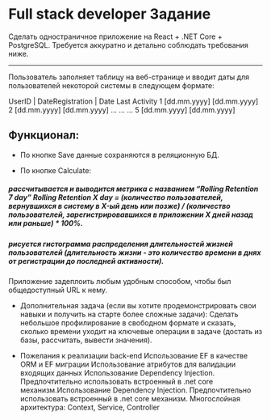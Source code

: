 ﻿# Full stack developer Задание
Сделать одностраничное приложение на React + .NET Core + PostgreSQL. Требуется аккуратно и детально соблюдать требования ниже.
___
Пользователь заполняет таблицу на веб-странице и вводит даты для пользователей некоторой системы в следующем формате:

UserID |  DateRegistration | Date Last Activity
1       [dd.mm.yyyy]         [dd.mm.yyyy]
2       [dd.mm.yyyy]         [dd.mm.yyyy]
...      ...                 ...
5       [dd.mm.yyyy]         [dd.mm.yyyy]

## Функционал:
* По кнопке Save данные сохраняются в реляционную БД. 

* По кнопке Calculate:
##### рассчитывается и выводится метрика с названием “Rolling Retention 7 day” Rolling Retention X day = (количество пользователей, вернувшихся в систему в X-ый день или позже) / (количество пользователей, зарегистрировавшихся в приложении X дней назад или раньше) * 100%.
##### рисуется гистограмма распределения длительностей жизней пользователей (длительность жизни - это количество времени в днях от регистрации до последней активности).

Приложение задеплоить любым удобным способом, чтобы был общедоступный URL к нему.

* Дополнительная задача (если вы хотите продемонстрировать свои навыки и получить на старте более сложные задачи): Сделать небольшое профилирование в свободном формате и сказать, сколько времени уходит на ключевые операции в задаче (достать из базы, рассчитать, вывести значения).

* Пожелания к реализации back-end
Использование EF в качестве ORM и EF миграции
Использование атрибутов для валидации входящих данных
Использование Dependency Injection. Предпочтительно использовать встроенный в .net core механизм.Использование Dependency Injection. Предпочтительно использовать встроенный в .net core механизм.
Многослойная архитектура: Context, Service, Controller
